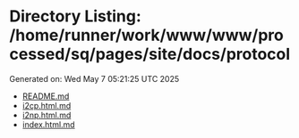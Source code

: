 # Directory Listing: /home/runner/work/www/www/processed/sq/pages/site/docs/protocol
Generated on: Wed May  7 05:21:25 UTC 2025

- [README.md](README.md)
- [i2cp.html.md](i2cp.html.md)
- [i2np.html.md](i2np.html.md)
- [index.html.md](index.html.md)
